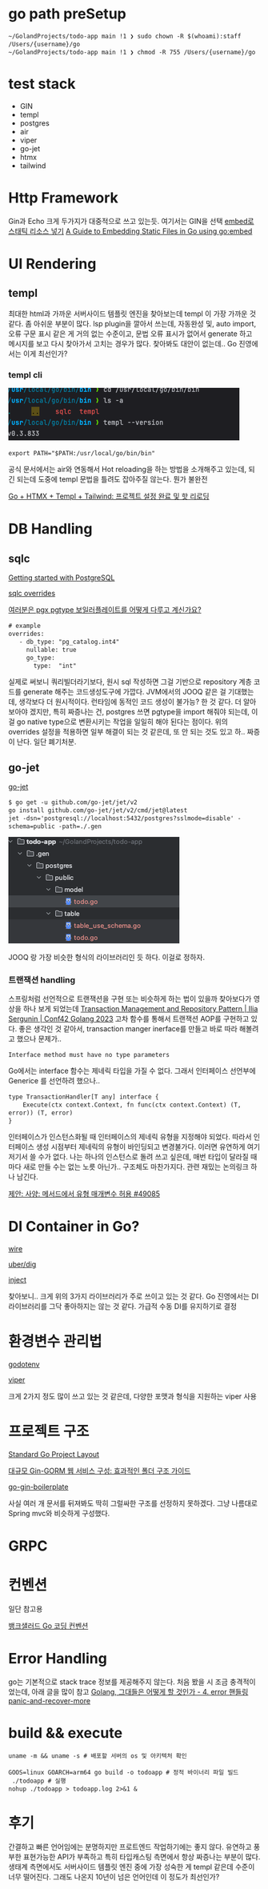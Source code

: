 
# go path preSetup

```azure
~/GolandProjects/todo-app main !1 ❯ sudo chown -R $(whoami):staff /Users/{username}/go      
~/GolandProjects/todo-app main !1 ❯ chmod -R 755 /Users/{username}/go
```

# test stack

* GIN
* templ
* postgres
* air
* viper
* go-jet
* htmx
* tailwind



# Http Framework

Gin과 Echo 크게 두가지가 대중적으로 쓰고 있는듯. 여기서는 GIN을 선택
[embed로 스태틱 리소스 넣기](https://medium.com/bgpworks/golang-1-16%EC%97%90-%EC%83%88%EB%A1%9C-%EC%B6%94%EA%B0%80%EB%90%9C-%EA%B8%B0%EB%8A%A5-embed%EB%A1%9C-%EC%8A%A4%ED%83%9C%ED%8B%B1-%EB%A6%AC%EC%86%8C%EC%8A%A4-%EB%84%A3%EA%B8%B0-1675c4564f5e)
[A Guide to Embedding Static Files in Go using go:embed](https://www.iamyadav.com/blogs/a-guide-to-embedding-static-files-in-go)


# UI Rendering

## templ

최대한 html과 가까운 서버사이드 템플릿 엔진을 찾아보는데 templ 이 가장 가까운 것 같다. 좀 아쉬운 부분이 많다. lsp plugin을 깔아서 쓰는데, 자동완성 및, auto import, 오류 구문 표시 같은 게 거의 없는 수준이고, 
문법 오류 표시가 없어서 generate 하고 메시지를 보고 다시 찾아가서 고치는 경우가 많다. 찾아봐도 대안이 없는데.. Go 진영에서는 이게 최선인가?  

### templ cli

![img.png](img.png)

```azure
export PATH="$PATH:/usr/local/go/bin/bin"
```

공식 문서에서는 air와 연동해서 Hot reloading을 하는 방법을 소개해주고 있는데, 되긴 되는데 도중에 templ 문법을 틀려도 잡아주질 않는다. 뭔가 불완전 

[Go + HTMX + Templ + Tailwind: 프로젝트 설정 완료 및 핫 리로딩](https://medium.com/ostinato-rigore/go-htmx-templ-tailwind-complete-project-setup-hot-reloading-2ca1ba6c28be)


# DB Handling

## sqlc

[Getting started with PostgreSQL](https://docs.sqlc.dev/en/latest/tutorials/getting-started-postgresql.html)

[sqlc overrides](https://docs.sqlc.dev/en/stable/howto/overrides.html)

[여러분은 pgx pgtype 보일러플레이트를 어떻게 다루고 계신가요?](https://www.reddit.com/r/golang/comments/1h5q7ng/how_are_you_guys_dealing_with_pgx_pgtype/)

```azure
# example
overrides:
   - db_type: "pg_catalog.int4"
     nullable: true
     go_type:
       type:  "int"
```

실제로 써보니 쿼리빌더라기보다, 원시 sql 작성하면 그걸 기반으로 repository 계층 코드를 generate 해주는 코드생성도구에 가깝다.
JVM에서의 JOOQ 같은 걸 기대했는데, 생각보다 더 원시적이다. 런타임에 동적인 코드 생성이 불가능? 한 것 같다. 더 알아보아야 겠지만,
특히 짜증나는 건, postgres 쓰면 pgtype을 import 해줘야 되는데, 이걸 go native type으로 변환시키는 작업을 일일히 해야 된다는 점이다.
위의 overrides 설정을 적용하면 일부 해결이 되는 것 같은데, 또 안 되는 것도 있고 하.. 짜증이 난다. 일단 폐기처분.


## go-jet

[go-jet](https://github.com/go-jet/jet?tab=readme-ov-file#features)

```azure
$ go get -u github.com/go-jet/jet/v2
go install github.com/go-jet/jet/v2/cmd/jet@latest
jet -dsn='postgresql://localhost:5432/postgres?sslmode=disable' -schema=public -path=./.gen
```

![img_1.png](img_1.png)

JOOQ 랑 가장 비슷한 형식의 라이브러리인 듯 하다. 이걸로 정하자.

### 트랜잭션 handling

스프링처럼 선언적으로 트랜잭션을 구현 또는 비슷하게 하는 법이 있을까 찾아보다가 영상을 하나 보게 되었는데
[Transaction Management and Repository Pattern | Ilia Sergunin | Conf42 Golang 2023](https://www.youtube.com/watch?v=aRsea6FFAyA&ab_channel=Conf42)
고차 함수를 통해서 트랜잭션 AOP를 구현하고 있다. 좋은 생각인 것 같아서, transaction manger inerface를 만들고 
바로 따라 해볼려고 했으나 문제가..
```azure
Interface method must have no type parameters
```
Go에서는 interface 함수는 제네릭 타입을 가질 수 없다. 그래서 인터페이스 선언부에 Generice 를 선언하려 했으나..

```azure
type TransactionHandler[T any] interface {
	Execute(ctx context.Context, fn func(ctx context.Context) (T, error)) (T, error)
}
```
인터페이스가 인스턴스화될 때 인터페이스의 제네릭 유형을 지정해야 되었다. 따라서 인터페이스 생성 시점부터 제네릭의 유형이
바인딩되고 변경불가다. 이러면 유연하게 여기저기서 쓸 수가 없다. 나는 하나의 인스턴스로 돌려 쓰고 싶은데, 매번 타입이 달라질 
때마다 새로 만들 수는 없는 노릇 아닌가.. 구조체도 마찬가지다. 
관련 재밌는 논의링크 하나 남긴다.

[제안: 사양: 메서드에서 유형 매개변수 허용 #49085](https://github.com/golang/go/issues/49085)






# DI Container in Go?

[wire](https://github.com/google/wire)

[uber/dig](https://github.com/uber-go/dig)

[inject](https://github.com/facebookarchive/inject)

찾아보니.. 크게 위의 3가지 라이브러리가 주로 쓰이고 있는 것 같다. Go 진영에서는 DI 라이브러리를 그닥 좋아하지는 않는 것 같다. 가급적 수동 DI를 유지하기로 결정  

# 환경변수 관리법

[godotenv](https://github.com/joho/godotenv)

[viper](https://github.com/spf13/viper)

크게 2가지 정도 많이 쓰고 있는 것 같은데, 다양한 포맷과 형식을 지원하는 viper 사용


# 프로젝트 구조

[Standard Go Project Layout](https://github.com/golang-standards/project-layout/blob/master/README_ko.md)

[대규모 Gin-GORM 웹 서비스 구성: 효과적인 폴더 구조 가이드](https://fenixara.com/organizing-a-large-scale-gin-gorm-web-service-a-guide-to-effective-folder-structure/)

[go-gin-boilerplate](https://github.com/vsouza/go-gin-boilerplate)

사실 여러 개 문서를 뒤져봐도 딱히 그럴싸한 구조를 선정하지 못하겠다. 그냥 나름대로 Spring mvc와 비슷하게 구성했다.

# GRPC

# 컨벤션

일단 참고용

[뱅크샐러드 Go 코딩 컨벤션](https://blog.banksalad.com/tech/go-best-practice-in-banksalad/)


# Error Handling

go는 기본적으로 stack trace 정보를 제공해주지 않는다. 처음 봤을 시 조금 충격적이었는데, 아래 글을 많이 참고
[Golang, 그대들은 어떻게 할 것인가 - 4. error 핸들링](https://d2.naver.com/helloworld/6507662)
[panic-and-recover-more](https://go101.org/article/panic-and-recover-more.html)

# build && execute
```azure
uname -m && uname -s # 배포할 서버의 os 및 아키텍처 확인 

GOOS=linux GOARCH=arm64 go build -o todoapp # 정적 바이너리 파일 빌드
 ./todoapp # 실행 
nohup ./todoapp > todoapp.log 2>&1 & 

```


# 후기

간결하고 빠른 언어임에는 분명하지만 프로트엔드 작업하기에는 좋지 않다. 유연하고 풍부한 표현가능한 API가 부족하고
특히 타입캐스팅 측면에서 항상 짜증나는 부분이 많다. 생태계 측면에서도 서버사이드 템플릿 엔진 중에 가장 성숙한 게 templ
같은데 수준이 너무 떨어진다. 그래도 나온지 10년이 넘은 언어인데 이 정도가 최선인가? 
